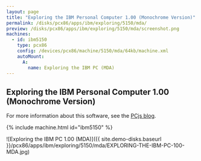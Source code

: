 ```yaml
---
layout: page
title: "Exploring the IBM Personal Computer 1.00 (Monochrome Version)"
permalink: /disks/pcx86/apps/ibm/exploring/5150/mda/
preview: /disks/pcx86/apps/ibm/exploring/5150/mda/screenshot.png
machines:
  - id: ibm5150
    type: pcx86
    config: /devices/pcx86/machine/5150/mda/64kb/machine.xml
    autoMount:
      A:
        name: Exploring the IBM PC (MDA)
---
```


Exploring the IBM Personal Computer 1.00 (Monochrome Version)
-------------------------------------------------------------

For more information about this software, see the [PCjs blog](/blog/2018/04/01/).

{% include machine.html id="ibm5150" %}

![Exploring the IBM PC 1.00 (MDA)]({{ site.demo-disks.baseurl }}/pcx86/apps/ibm/exploring/5150/mda/EXPLORING-THE-IBM-PC-100-MDA.jpg)
